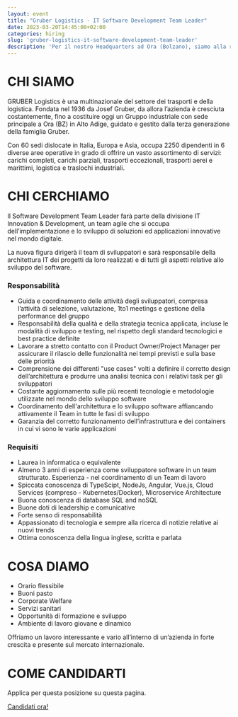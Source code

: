 ```yaml
---
layout: event
title: "Gruber Logistics - IT Software Development Team Leader"
date: 2023-03-20T14:45:00+02:00
categories: hiring
slug: 'gruber-logistics-it-software-development-team-leader'
description: 'Per il nostro Headquarters ad Ora (Bolzano), siamo alla ricerca di un Software Development Team Leader.'
---
```


# CHI SIAMO

GRUBER Logistics è una multinazionale del settore dei trasporti e della logistica. Fondata nel 1936 da Josef Gruber, da allora l’azienda è cresciuta costantemente, fino a costituire oggi un Gruppo industriale con sede principale a Ora (BZ) in Alto Adige, guidato e gestito dalla terza generazione della famiglia Gruber.

Con 60 sedi dislocate in Italia, Europa e Asia, occupa 2250 dipendenti in 6 diverse aree operative in grado di offrire un vasto assortimento di servizi: carichi completi, carichi parziali, trasporti eccezionali, trasporti aerei e marittimi, logistica e traslochi industriali.

# CHI CERCHIAMO

Il Software Development Team Leader farà parte della divisione IT Innovation & Development, un team agile che si occupa dell’implementazione e lo sviluppo di soluzioni ed applicazioni innovative nel mondo digitale.

La nuova figura dirigerà il team di sviluppatori e sarà responsabile della architettura IT dei progetti da loro realizzati e di tutti gli aspetti relative allo sviluppo del software.

### Responsabilità

- Guida e coordinamento delle attività degli sviluppatori, compresa l’attività di selezione, valutazione, 1to1 meetings e gestione della performance del gruppo
- Responsabilità della qualità e della strategia tecnica applicata, incluse le modalità di sviluppo e testing, nel rispetto degli standard tecnologici e best practice definite
- Lavorare a stretto contatto con il Product Owner/Project Manager per assicurare il rilascio delle funzionalità nei tempi previsti e sulla base delle priorità
- Comprensione dei differenti "use cases" volti a definire il corretto design dell’architettura e produrre una analisi tecnica con i relativi task per gli sviluppatori
- Costante aggiornamento sulle più recenti tecnologie e metodologie utilizzate nel mondo dello sviluppo software
- Coordinamento dell'architettura e lo sviluppo software affiancando attivamente il Team in tutte le fasi di sviluppo
- Garanzia del corretto funzionamento dell’infrastruttura e dei containers in cui vi sono le varie applicazioni

### Requisiti

- Laurea in informatica o equivalente
- Almeno 3 anni di esperienza come sviluppatore software in un team strutturato. Esperienza - nel coordinamento di un Team di lavoro
- Spiccata conoscenza di TypeScipt, NodeJs, Angular, Vue.js, Cloud Services (compreso - Kubernetes/Docker), Microservice Architecture
- Buona conoscenza di database SQL and noSQL
- Buone doti di leadership e comunicative
- Forte senso di responsabilità
- Appassionato di tecnologia e sempre alla ricerca di notizie relative ai nuovi trends
- Ottima conoscenza della lingua inglese, scritta e parlata

# COSA DIAMO

- Orario flessibile
- Buoni pasto
- Corporate Welfare
- Servizi sanitari
- Opportunità di formazione e sviluppo
- Ambiente di lavoro giovane e dinamico

Offriamo un lavoro interessante e vario all’interno di un’azienda in forte crescita e presente sul mercato internazionale.

# COME CANDIDARTI

Applica per questa posizione su questa pagina.

<a class="btn btn-primary text-white btn-lg mt-3" target="_blank" href="https://gl.onboard.org/jobs/7G6KJoeb?from_career_page=true">Candidati ora!</a>
